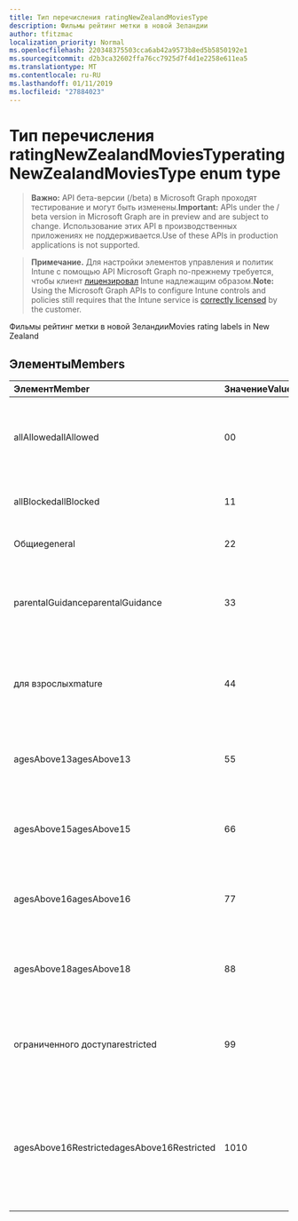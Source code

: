 ```yaml
---
title: Тип перечисления ratingNewZealandMoviesType
description: Фильмы рейтинг метки в новой Зеландии
author: tfitzmac
localization_priority: Normal
ms.openlocfilehash: 220348375503cca6ab42a9573b8ed5b5850192e1
ms.sourcegitcommit: d2b3ca32602ffa76cc7925d7f4d1e2258e611ea5
ms.translationtype: MT
ms.contentlocale: ru-RU
ms.lasthandoff: 01/11/2019
ms.locfileid: "27884023"
---
```

# <a name="ratingnewzealandmoviestype-enum-type"></a><span data-ttu-id="ad6da-103">Тип перечисления ratingNewZealandMoviesType</span><span class="sxs-lookup"><span data-stu-id="ad6da-103">ratingNewZealandMoviesType enum type</span></span>

> <span data-ttu-id="ad6da-104">**Важно:** API бета-версии (/beta) в Microsoft Graph проходят тестирование и могут быть изменены.</span><span class="sxs-lookup"><span data-stu-id="ad6da-104">**Important:** APIs under the / beta version in Microsoft Graph are in preview and are subject to change.</span></span> <span data-ttu-id="ad6da-105">Использование этих API в производственных приложениях не поддерживается.</span><span class="sxs-lookup"><span data-stu-id="ad6da-105">Use of these APIs in production applications is not supported.</span></span>

> <span data-ttu-id="ad6da-106">**Примечание.** Для настройки элементов управления и политик Intune с помощью API Microsoft Graph по-прежнему требуется, чтобы клиент [лицензировал](https://go.microsoft.com/fwlink/?linkid=839381) Intune надлежащим образом.</span><span class="sxs-lookup"><span data-stu-id="ad6da-106">**Note:** Using the Microsoft Graph APIs to configure Intune controls and policies still requires that the Intune service is [correctly licensed](https://go.microsoft.com/fwlink/?linkid=839381) by the customer.</span></span>

<span data-ttu-id="ad6da-107">Фильмы рейтинг метки в новой Зеландии</span><span class="sxs-lookup"><span data-stu-id="ad6da-107">Movies rating labels in New Zealand</span></span>
## <a name="members"></a><span data-ttu-id="ad6da-108">Элементы</span><span class="sxs-lookup"><span data-stu-id="ad6da-108">Members</span></span>
|<span data-ttu-id="ad6da-109">Элемент</span><span class="sxs-lookup"><span data-stu-id="ad6da-109">Member</span></span>|<span data-ttu-id="ad6da-110">Значение</span><span class="sxs-lookup"><span data-stu-id="ad6da-110">Value</span></span>|<span data-ttu-id="ad6da-111">Описание</span><span class="sxs-lookup"><span data-stu-id="ad6da-111">Description</span></span>|
|:---|:---|:---|
|<span data-ttu-id="ad6da-112">allAllowed</span><span class="sxs-lookup"><span data-stu-id="ad6da-112">allAllowed</span></span>|<span data-ttu-id="ad6da-113">0</span><span class="sxs-lookup"><span data-stu-id="ad6da-113">0</span></span>|<span data-ttu-id="ad6da-114">Значение по умолчанию, разрешать все содержимое кино</span><span class="sxs-lookup"><span data-stu-id="ad6da-114">Default value, allow all movies content</span></span>|
|<span data-ttu-id="ad6da-115">allBlocked</span><span class="sxs-lookup"><span data-stu-id="ad6da-115">allBlocked</span></span>|<span data-ttu-id="ad6da-116">1</span><span class="sxs-lookup"><span data-stu-id="ad6da-116">1</span></span>|<span data-ttu-id="ad6da-117">Не разрешать любое содержимое кино</span><span class="sxs-lookup"><span data-stu-id="ad6da-117">Do not allow any movies content</span></span>|
|<span data-ttu-id="ad6da-118">Общие</span><span class="sxs-lookup"><span data-stu-id="ad6da-118">general</span></span>|<span data-ttu-id="ad6da-119">2</span><span class="sxs-lookup"><span data-stu-id="ad6da-119">2</span></span>|<span data-ttu-id="ad6da-120">Подходит для любой аудитории</span><span class="sxs-lookup"><span data-stu-id="ad6da-120">Suitable for general audience</span></span>|
|<span data-ttu-id="ad6da-121">parentalGuidance</span><span class="sxs-lookup"><span data-stu-id="ad6da-121">parentalGuidance</span></span>|<span data-ttu-id="ad6da-122">3</span><span class="sxs-lookup"><span data-stu-id="ad6da-122">3</span></span>|<span data-ttu-id="ad6da-123">Классификация стр рекомендует родительского участия</span><span class="sxs-lookup"><span data-stu-id="ad6da-123">The PG classification recommends parental guidance</span></span>|
|<span data-ttu-id="ad6da-124">для взрослых</span><span class="sxs-lookup"><span data-stu-id="ad6da-124">mature</span></span>|<span data-ttu-id="ad6da-125">4</span><span class="sxs-lookup"><span data-stu-id="ad6da-125">4</span></span>|<span data-ttu-id="ad6da-126">Классификация M подходит для старшего возраста</span><span class="sxs-lookup"><span data-stu-id="ad6da-126">The M classification is suitable for mature audience</span></span>|
|<span data-ttu-id="ad6da-127">agesAbove13</span><span class="sxs-lookup"><span data-stu-id="ad6da-127">agesAbove13</span></span>|<span data-ttu-id="ad6da-128">5</span><span class="sxs-lookup"><span data-stu-id="ad6da-128">5</span></span>|<span data-ttu-id="ad6da-129">Классификация R13 ограничен для лиц, 13 лет и через</span><span class="sxs-lookup"><span data-stu-id="ad6da-129">The R13 classification is restricted to persons 13 years and over</span></span>|
|<span data-ttu-id="ad6da-130">agesAbove15</span><span class="sxs-lookup"><span data-stu-id="ad6da-130">agesAbove15</span></span>|<span data-ttu-id="ad6da-131">6</span><span class="sxs-lookup"><span data-stu-id="ad6da-131">6</span></span>|<span data-ttu-id="ad6da-132">Классификация R15 ограничен для лиц, 15 лет и через</span><span class="sxs-lookup"><span data-stu-id="ad6da-132">The R15 classification is restricted to persons 15 years and over</span></span>|
|<span data-ttu-id="ad6da-133">agesAbove16</span><span class="sxs-lookup"><span data-stu-id="ad6da-133">agesAbove16</span></span>|<span data-ttu-id="ad6da-134">7</span><span class="sxs-lookup"><span data-stu-id="ad6da-134">7</span></span>|<span data-ttu-id="ad6da-135">Классификация R16 ограничен для лиц, 16 лет и через</span><span class="sxs-lookup"><span data-stu-id="ad6da-135">The R16 classification is restricted to persons 16 years and over</span></span>|
|<span data-ttu-id="ad6da-136">agesAbove18</span><span class="sxs-lookup"><span data-stu-id="ad6da-136">agesAbove18</span></span>|<span data-ttu-id="ad6da-137">8</span><span class="sxs-lookup"><span data-stu-id="ad6da-137">8</span></span>|<span data-ttu-id="ad6da-138">Классификация R18 ограничен для лиц, 18 лет и через</span><span class="sxs-lookup"><span data-stu-id="ad6da-138">The R18 classification is restricted to persons 18 years and over</span></span>|
|<span data-ttu-id="ad6da-139">ограниченного доступа</span><span class="sxs-lookup"><span data-stu-id="ad6da-139">restricted</span></span>|<span data-ttu-id="ad6da-140">9</span><span class="sxs-lookup"><span data-stu-id="ad6da-140">9</span></span>|<span data-ttu-id="ad6da-141">Классификация R ограничен для определенной аудитории</span><span class="sxs-lookup"><span data-stu-id="ad6da-141">The R classification is restricted to a certain audience</span></span>|
|<span data-ttu-id="ad6da-142">agesAbove16Restricted</span><span class="sxs-lookup"><span data-stu-id="ad6da-142">agesAbove16Restricted</span></span>|<span data-ttu-id="ad6da-143">10</span><span class="sxs-lookup"><span data-stu-id="ad6da-143">10</span></span>|<span data-ttu-id="ad6da-144">Классификация RP16 требует средств просмотра в списке 16 сопровождаться родительский объект или взрослых</span><span class="sxs-lookup"><span data-stu-id="ad6da-144">The RP16 classification requires viewers under 16 accompanied by a parent or an adult</span></span>|





